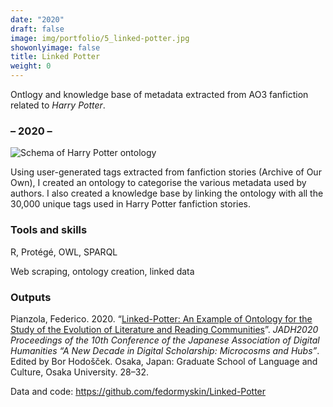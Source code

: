 ```yaml
---
date: "2020"
draft: false
image: img/portfolio/5_linked-potter.jpg
showonlyimage: false
title: Linked Potter
weight: 0
---
```


Ontlogy and knowledge base of metadata extracted from AO3 fanfiction related to _Harry Potter_.
<!--more-->

### – 2020 –

![Schema of Harry Potter ontology][1]

[1]: /img/portfolio/5_linked-potter.jpg

Using user-generated tags extracted from fanfiction stories (Archive of Our Own), I created an ontology to categorise the various metadata used by authors. I also created a knowledge base by linking the ontology with all the 30,000 unique tags used in Harry Potter fanfiction stories.

### Tools and skills

R, Protégé, OWL, SPARQL 

Web scraping, ontology creation, linked data


### Outputs

Pianzola, Federico. 2020. “[Linked-Potter: An Example of Ontology for the Study of the Evolution of Literature and Reading Communities](https://boa.unimib.it/retrieve/handle/10281/300532/446426/Pianzola_jadh2020proceedings.pdf)”. _JADH2020 Proceedings of the 10th Conference of the Japanese Association of Digital Humanities “A New Decade in Digital Scholarship: Microcosms and Hubs”_. Edited by Bor Hodošček. Osaka, Japan: Graduate School of Language and Culture, Osaka University. 28–32.

Data and code: https://github.com/fedormyskin/Linked-Potter